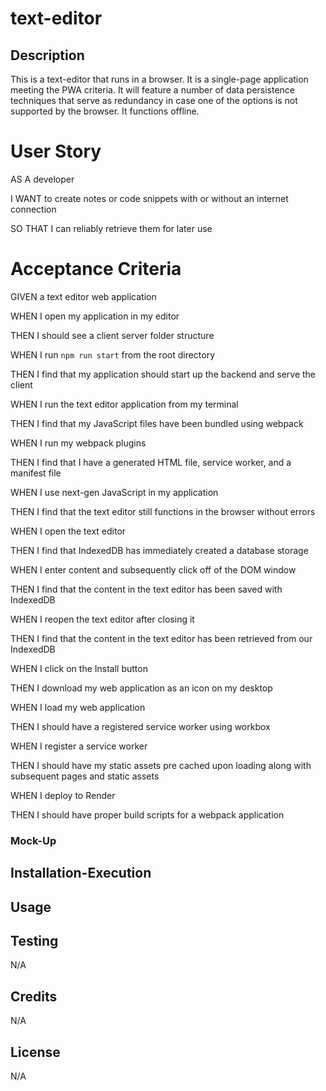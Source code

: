 # text-editor

## Description
This is a text-editor that runs in a browser. It is a single-page application meeting the PWA criteria. It will feature a number of data persistence techniques that serve as redundancy in case one of the options is not supported by the browser. It functions offline.

# User Story
AS A developer

I WANT to create notes or code snippets with or without an internet connection

SO THAT I can reliably retrieve them for later use

# Acceptance Criteria
GIVEN a text editor web application

WHEN I open my application in my editor

THEN I should see a client server folder structure

WHEN I run `npm run start` from the root directory

THEN I find that my application should start up the backend and serve the client

WHEN I run the text editor application from my terminal

THEN I find that my JavaScript files have been bundled using webpack

WHEN I run my webpack plugins

THEN I find that I have a generated HTML file, service worker, and a manifest file

WHEN I use next-gen JavaScript in my application

THEN I find that the text editor still functions in the browser without errors

WHEN I open the text editor

THEN I find that IndexedDB has immediately created a database storage

WHEN I enter content and subsequently click off of the DOM window

THEN I find that the content in the text editor has been saved with IndexedDB

WHEN I reopen the text editor after closing it

THEN I find that the content in the text editor has been retrieved from our IndexedDB

WHEN I click on the Install button

THEN I download my web application as an icon on my desktop

WHEN I load my web application

THEN I should have a registered service worker using workbox

WHEN I register a service worker

THEN I should have my static assets pre cached upon loading along with subsequent pages and static assets

WHEN I deploy to Render

THEN I should have proper build scripts for a webpack application

### Mock-Up


## Installation-Execution

## Usage

## Testing
N/A

## Credits
N/A

## License
N/A